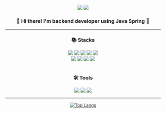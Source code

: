 <p align="center"><a href="iseungsoo07.oopy.io" target="_blank"><img src="https://img.shields.io/badge/devlog-000000?style=for-the-badge&logo=notion&logoColor=white"/></a>
<img src="https://img.shields.io/badge/mail-ffffff?style=for-the-badge&logo=gmail&logoColor=ea4335"/></p>

<h3 align="center">👋 Hi there! I'm backend developer using Java Spring 🌱</h3>

---


<h3 align="center">📚 Stacks </h3>
<div align="center"><img src="https://img.shields.io/badge/HTML-e34f26?style=for-the-badge&logo=html5&logoColor=white"/>  <img src="https://img.shields.io/badge/CSS-1572b6?style=for-the-badge&logo=css3&logoColor=white"/>  <img src="https://img.shields.io/badge/JavaScript-f7df1e?style=for-the-badge&logo=javascript&logoColor=black"/>  <img src="https://img.shields.io/badge/Java-007396?style=for-the-badge&logo=java&logoColor=white"/>  
 <img src="https://img.shields.io/badge/Spring-6db33f?style=for-the-badge&logo=spring&logoColor=white"/> <br> 
<img src="https://img.shields.io/badge/Spring Boot-6db33f?style=for-the-badge&logo=spring boot&logoColor=white"/>  <img src="https://img.shields.io/badge/thymeleaf-005f0f?style=for-the-badge&logo=thymeleaf&logoColor=white"/> <img src="https://img.shields.io/badge/mysql-4479a1?style=for-the-badge&logo=mysql&logoColor=white"/> <img src="https://img.shields.io/badge/oracle-f80000?style=for-the-badge&logo=oracle&logoColor=white"/>
</div>

<br>
<h3 align="center"> 🛠️ Tools </h3>
<div align="center"><img src="https://img.shields.io/badge/intellij-000000?style=for-the-badge&logo=intellij idea&logoColor=white"/> <img src="https://img.shields.io/badge/eclipse-2c2255?style=for-the-badge&logo=eclipse ide&logoColor=white"/>  <img src="https://img.shields.io/badge/vscode-007acc?style=for-the-badge&logo=visual studio code&logoColor=white"/></div>


---
<div align="center">
  
  [![Top Langs](https://github-readme-stats.vercel.app/api/top-langs/?username=iseungsoo07&layout=compact)](https://github.com/iseungsoo07/github-readme-stats)

</div>
